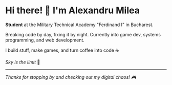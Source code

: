# Hi there! 👋 I'm Alexandru Milea

**Student** at the Military Technical Academy "Ferdinand I" in Bucharest.

Breaking code by day, fixing it by night. Currently into game dev, systems programming, and web development.

I build stuff, make games, and turn coffee into code ☕

*Sky is the limit* 🚀

---

*Thanks for stopping by and checking out my digital chaos! 🎮*
